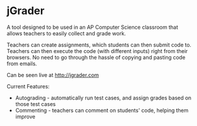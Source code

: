 # jGrader
A tool designed to be used in an AP Computer Science classroom that allows teachers to easily collect and grade work.

Teachers can create assignments, which students can then submit code to.
Teachers can then execute the code (with different inputs) right from their browsers.
No need to go through the hassle of copying and pasting code from emails.

Can be seen live at http://jgrader.com

Current Features:
* Autograding - automatically run test cases, and assign grades based on those test cases
* Commenting - teachers can comment on students' code, helping them improve

